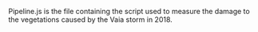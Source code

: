 Pipeline.js is the file containing the script used to measure the damage to the vegetations caused by the Vaia storm in 2018.
